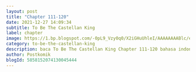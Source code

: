 ```yaml
---
layout: post 
title: "Chapter 111-120"
date: 2021-12-27 14:09:34
subtitle: To Be The Castellan King
label: chapter
image: https://1.bp.blogspot.com/-0pL9_Vzy0q0/X2iGHuUhleI/AAAAAAAABlc/eht5U4uG7MosViSTBLEi_YpmMuc3gs-pACLcBGAsYHQ/s72-c/Komik-To-Be-The-Castellan-King.jpg
category: to-be-the-castellan-king
description: baca To Be The Castellan King Chapter 111-120 bahasa indonesia 
author: Postkomik
blogId: 5858152074130045444
---
```


